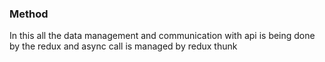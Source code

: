 ### Method
In this all the data management and communication with api is being done by the redux and async call is managed by redux thunk 
